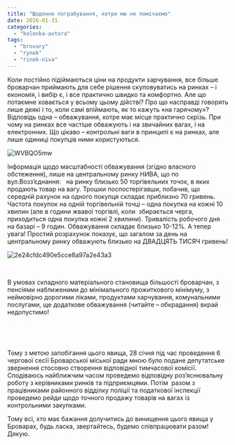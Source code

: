 ```yaml
---
title: "Щоденне пограбування, котре ми не помічаємо"
date: 2016-01-31
categories: 
  - "kolonka-avtora"
tags: 
  - "brovary"
  - "rynok"
  - "rinok-niva"
---
```


Коли постійно підіймаються ціни на продукти харчування, все більше броварчан приймають для себе рішення скуповуватись на ринках – і економія, і вибір є, і все практично швидко та комфортно. Але що потаємне ховається у всьому цьому дійстві? Про що насправді говорять лише деякі і то, коли самі впіймають, як то кажуть «на гарячому»? Відповідь одна – обважування, котре має місце практично скрізь. При чому на ринках все частіше обважують і на звичайних вагах, і на електронних. Що цікаво – контрольні ваги в принципі є на ринках, але лише одиниці покупців ними користуються.

![WVBQO5mw](https://mpz.brovary.org/wp-content/uploads/2016/01/WVBQO5mw.jpg)

Інформація щодо масштабності обважування (згідно власного обстеження), лише на центральному ринку НИВА, що по вул.Возз’єднання:   на ринку близько 50 торгівельних точок, в яких продають товар на вагу. Трошки поспостерігавши, побачив, що середній рахунок на одного покупця складає приблизно 70 гривень. Частота покупок на одній торгівельній точці – одна покупка на кожні 10 хвилин (але в години жвавої торгівлі, коли  збирається черга, приходиться одна покупка кожні 2 хвилини). Тривалість робочого дня на базарі – 9 годин. Обважування складає близько 10-12%. А тепер увага! Простий розрахунок показує, що загалом за день на центральному ринку обважують близько на ДВАДЦЯТЬ ТИСЯЧ гривень!

![2e24cfdc490e5cce8a97a2e43a3](https://mpz.brovary.org/wp-content/uploads/2016/01/2e24cfdc490e5cce8a97a2e43a3.jpg)

 

В умовах складного матеріального становища більшості броварчан, з пенсіями наближеними до мінімального прожиткового мінімуму, з неймовірно дорогими ліками, продуктами харчування, комунальними послугами, ще додаткове обважування (читайте – обкрадання) вкрай недопустимо!

 

 

Тому з метою запобігання цього явища, 28 січня під час проведення 6 чергової сесії Броварської міської ради мною було подане депутатське звернення стосовно створення відповідної тимчасової комісії. Сподіваюсь найближчим часом проведемо відповідну роз’яснювальну роботу з керівниками ринків та підприємцями. Потім  разом з працівниками районного відділку поліції та податкової інспекції проведемо рейди щодо точного продажу товарів на вагах із контрольними закупками.

Тому всі, хто має бажання долучитись до винищення цього явища у Броварах, будь ласка, звертайтесь, будемо співпрацювати разом! Дякую.
